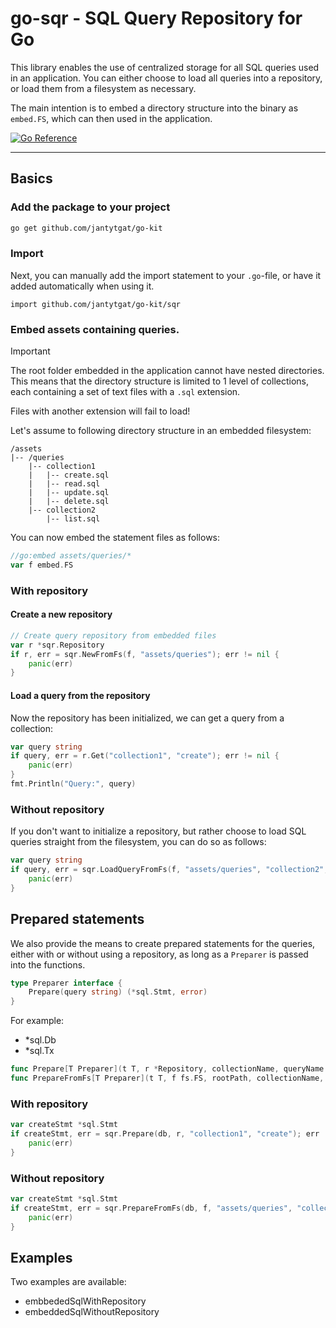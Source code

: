 # go-sqr - SQL Query Repository for Go

This library enables the use of centralized storage for all SQL queries used in an application.
You can either choose to load all queries into a repository, or load them from a filesystem as necessary.

The main intention is to embed a directory structure into the binary as ```embed.FS```, which can then used in the
application.

[![Go Reference](https://pkg.go.dev/badge/github.com/jantytgat/go-sql-sqr.svg)](https://pkg.go.dev/github.com/jantytgat/go-sql-sqr)

---

## Basics

### Add the package to your project

```bash
go get github.com/jantytgat/go-kit
```

### Import
Next, you can manually add the import statement to your ```.go```-file, or have it added automatically when using it.

```text
import github.com/jantytgat/go-kit/sqr
```

### Embed assets containing queries.

> [!IMPORTANT]  
> The root folder embedded in the application cannot have nested directories.  
> This means that the directory structure is limited to 1 level of collections, each containing a set of text files with
> a ```.sql``` extension.
>
> Files with another extension will fail to load!

Let's assume to following directory structure in an embedded filesystem:

```
/assets
|-- /queries
    |-- collection1
    |   |-- create.sql
    |   |-- read.sql
    |   |-- update.sql
    |   |-- delete.sql
    |-- collection2
        |-- list.sql
```

You can now embed the statement files as follows:

```go
//go:embed assets/queries/*
var f embed.FS
```

### With repository

#### Create a new repository

```go
// Create query repository from embedded files
var r *sqr.Repository
if r, err = sqr.NewFromFs(f, "assets/queries"); err != nil {
    panic(err)
}
```

#### Load a query from the repository

Now the repository has been initialized, we can get a query from a collection:

```go
var query string
if query, err = r.Get("collection1", "create"); err != nil {
    panic(err)
}
fmt.Println("Query:", query)
```

### Without repository

If you don't want to initialize a repository, but rather choose to load SQL queries straight from the filesystem, you
can do so as follows:

```go
var query string
if query, err = sqr.LoadQueryFromFs(f, "assets/queries", "collection2", "list"); err != nil {
    panic(err)
}
```

## Prepared statements

We also provide the means to create prepared statements for the queries, either with or without using a repository, as
long as a ```Preparer``` is passed into the functions.

```go
type Preparer interface {
	Prepare(query string) (*sql.Stmt, error)
}
```
For example:

- *sql.Db
- *sql.Tx

```go
func Prepare[T Preparer](t T, r *Repository, collectionName, queryName string) (*sql.Stmt, error) {}
func PrepareFromFs[T Preparer](t T, f fs.FS, rootPath, collectionName, queryName string) (*sql.Stmt, error) {}
```

### With repository

```go
var createStmt *sql.Stmt
if createStmt, err = sqr.Prepare(db, r, "collection1", "create"); err != nil {
    panic(err)
}
```

### Without repository

```go
var createStmt *sql.Stmt
if createStmt, err = sqr.PrepareFromFs(db, f, "assets/queries", "collection1", "create"); err != nil {
    panic(err)
}
```

## Examples
Two examples are available:
- embbededSqlWithRepository
- embeddedSqlWithoutRepository
